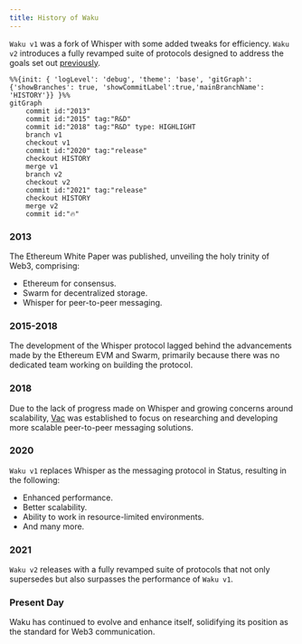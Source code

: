 ```yaml
---
title: History of Waku
---
```


`Waku v1` was a fork of Whisper with some added tweaks for efficiency. `Waku v2` introduces a fully revamped suite of protocols designed to address the goals set out [previously](/#motivation-and-goals).

```mermaid
%%{init: { 'logLevel': 'debug', 'theme': 'base', 'gitGraph': {'showBranches': true, 'showCommitLabel':true,'mainBranchName': 'HISTORY'}} }%%
gitGraph
    commit id:"2013"
    commit id:"2015" tag:"R&D"
    commit id:"2018" tag:"R&D" type: HIGHLIGHT
    branch v1
    checkout v1
    commit id:"2020" tag:"release"
    checkout HISTORY
    merge v1
    branch v2
    checkout v2
    commit id:"2021" tag:"release"
    checkout HISTORY
    merge v2
    commit id:"🔥"
```

### 2013

The Ethereum White Paper was published, unveiling the holy trinity of Web3, comprising:

- Ethereum for consensus.
- Swarm for decentralized storage.
- Whisper for peer-to-peer messaging.

### 2015-2018

The development of the Whisper protocol lagged behind the advancements made by the Ethereum EVM and Swarm, primarily because there was no dedicated team working on building the protocol.

### 2018

Due to the lack of progress made on Whisper and growing concerns around scalability, [Vac](https://vac.dev/) was established to focus on researching and developing more scalable peer-to-peer messaging solutions.

### 2020

`Waku v1` replaces Whisper as the messaging protocol in Status, resulting in the following:

- Enhanced performance.
- Better scalability.
- Ability to work in resource-limited environments.
- And many more.

### 2021

`Waku v2` releases with a fully revamped suite of protocols that not only supersedes but also surpasses the performance of `Waku v1`.

### Present Day

Waku has continued to evolve and enhance itself, solidifying its position as the standard for Web3 communication.

